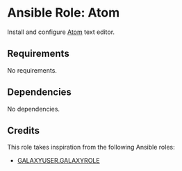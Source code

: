 # Ansible Role: Atom

Install and configure [Atom](https://atom.io/) text editor.

## Requirements

No requirements.

## Dependencies

No dependencies.

## Credits

This role takes inspiration from the following Ansible roles:

- [GALAXYUSER.GALAXYROLE](https://github.com/GITUSER/GITREPO)
